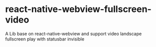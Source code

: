 # react-native-webview-fullscreen-video
A Lib base on react-native-webview and support video landscape fullscreen play with statusbar invisible
